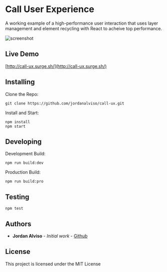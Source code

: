 # Call User Experience

A working example of a high-performance user interaction that uses layer management and element recycling with React to acheive top performance.

![screenshot](https://s3-us-west-2.amazonaws.com/jordanalviso/ux-demo.png)

## Live Demo
[http://call-ux.surge.sh/](http://call-ux.surge.sh/)

## Installing

Clone the Repo:
```
git clone https://github.com/jordanalviso/call-ux.git
```

Install and Start:
```
npm install
npm start
```

## Developing

Development Build:
```
npm run build:dev
```

Production Build:
```
npm run build:pro
```

## Testing

```
npm test
```

## Authors

* **Jordan Alviso** - *Initial work* - [Github](https://github.com/jordanalviso)

## License

This project is licensed under the MIT License
